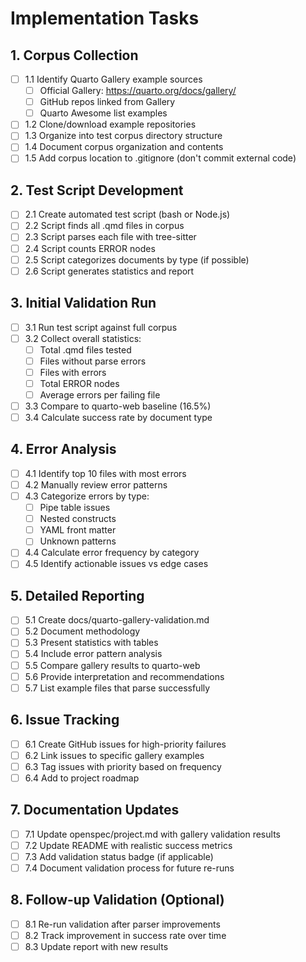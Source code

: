 # Implementation Tasks

## 1. Corpus Collection

- [ ] 1.1 Identify Quarto Gallery example sources
  - [ ] Official Gallery: https://quarto.org/docs/gallery/
  - [ ] GitHub repos linked from Gallery
  - [ ] Quarto Awesome list examples
- [ ] 1.2 Clone/download example repositories
- [ ] 1.3 Organize into test corpus directory structure
- [ ] 1.4 Document corpus organization and contents
- [ ] 1.5 Add corpus location to .gitignore (don't commit external code)

## 2. Test Script Development

- [ ] 2.1 Create automated test script (bash or Node.js)
- [ ] 2.2 Script finds all .qmd files in corpus
- [ ] 2.3 Script parses each file with tree-sitter
- [ ] 2.4 Script counts ERROR nodes
- [ ] 2.5 Script categorizes documents by type (if possible)
- [ ] 2.6 Script generates statistics and report

## 3. Initial Validation Run

- [ ] 3.1 Run test script against full corpus
- [ ] 3.2 Collect overall statistics:
  - [ ] Total .qmd files tested
  - [ ] Files without parse errors
  - [ ] Files with errors
  - [ ] Total ERROR nodes
  - [ ] Average errors per failing file
- [ ] 3.3 Compare to quarto-web baseline (16.5%)
- [ ] 3.4 Calculate success rate by document type

## 4. Error Analysis

- [ ] 4.1 Identify top 10 files with most errors
- [ ] 4.2 Manually review error patterns
- [ ] 4.3 Categorize errors by type:
  - [ ] Pipe table issues
  - [ ] Nested constructs
  - [ ] YAML front matter
  - [ ] Unknown patterns
- [ ] 4.4 Calculate error frequency by category
- [ ] 4.5 Identify actionable issues vs edge cases

## 5. Detailed Reporting

- [ ] 5.1 Create docs/quarto-gallery-validation.md
- [ ] 5.2 Document methodology
- [ ] 5.3 Present statistics with tables
- [ ] 5.4 Include error pattern analysis
- [ ] 5.5 Compare gallery results to quarto-web
- [ ] 5.6 Provide interpretation and recommendations
- [ ] 5.7 List example files that parse successfully

## 6. Issue Tracking

- [ ] 6.1 Create GitHub issues for high-priority failures
- [ ] 6.2 Link issues to specific gallery examples
- [ ] 6.3 Tag issues with priority based on frequency
- [ ] 6.4 Add to project roadmap

## 7. Documentation Updates

- [ ] 7.1 Update openspec/project.md with gallery validation results
- [ ] 7.2 Update README with realistic success metrics
- [ ] 7.3 Add validation status badge (if applicable)
- [ ] 7.4 Document validation process for future re-runs

## 8. Follow-up Validation (Optional)

- [ ] 8.1 Re-run validation after parser improvements
- [ ] 8.2 Track improvement in success rate over time
- [ ] 8.3 Update report with new results
